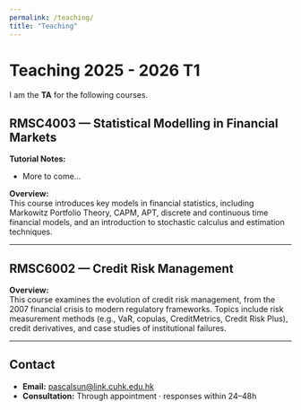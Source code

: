 ```yaml
---
permalink: /teaching/
title: "Teaching"
---
```


# Teaching 2025 - 2026 T1

I am the **TA** for the following courses.

## RMSC4003 — Statistical Modelling in Financial Markets

**Tutorial Notes:**   
- More to come...

**Overview:**  
This course introduces key models in financial statistics, including Markowitz Portfolio Theory, CAPM, APT, discrete and continuous time financial models, and an introduction to stochastic calculus and estimation techniques.

---

## RMSC6002 — Credit Risk Management


**Overview:**  
This course examines the evolution of credit risk management, from the 2007 financial crisis to modern regulatory frameworks. Topics include risk measurement methods (e.g., VaR, copulas, CreditMetrics, Credit Risk Plus), credit derivatives, and case studies of institutional failures.

---

## Contact
- **Email:** pascalsun@link.cuhk.edu.hk  
- **Consultation:** Through appointment · responses within 24–48h
